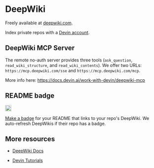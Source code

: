# DeepWiki
Freely available at [deepwiki.com](https://deepwiki.com/).

Index private repos with a [Devin account](https://devin.ai/).

## DeepWiki MCP Server
The remote no-auth server provides three tools (`ask_question`, `read_wiki_structure`, and `read_wiki_contents`).
We offer two URLs:  `https://mcp.deepwiki.com/sse` and `https://mcp.deepwiki.com/mcp`.

More info here: https://docs.devin.ai/work-with-devin/deepwiki-mcp
## README badge
[<img src="https://devin.ai/assets/askdeepwiki.png" alt="Ask https://DeepWiki.com" height="20"/>](https://deepwiki.com)

[Make a badge](https://deepwiki.com/badge-maker
) for your README that links to your repo's DeepWiki. We auto-refresh DeepWikis if their repo has a badge.


## More resources
- [DeepWiki Docs](https://docs.devin.ai/work-with-devin/deepwiki)

- [Devin Tutorials](https://docs.devin.ai/learn-about-devin/workflows)
